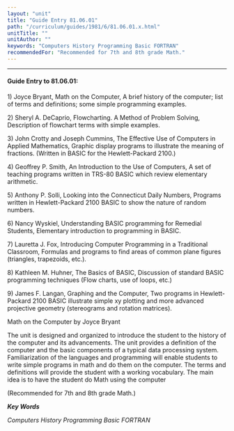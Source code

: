 ```yaml
---
layout: "unit"
title: "Guide Entry 81.06.01"
path: "/curriculum/guides/1981/6/81.06.01.x.html"
unitTitle: ""
unitAuthor: ""
keywords: "Computers History Programming Basic FORTRAN"
recommendedFor: "Recommended for 7th and 8th grade Math."
---
```

<body>
<hr/>
 <h4>
  Guide Entry to 81.06.01:
 </h4>
 1) Joyce Bryant, Math on the Computer, A brief history of the computer; list of terms and definitions; some simple programming examples.
 <p>
  2) Sheryl A. DeCaprio, Flowcharting.  A Method of Problem Solving, Description of flowchart terms with simple examples.
 </p>
 <p>
  3) John Crotty and Joseph Cummins, The Effective Use of Computers in Applied Mathematics, Graphic display programs to illustrate the meaning of fractions.  (Written in BASIC for the Hewlett-Packard 2100.)
 </p>
 <p>
  4) Geoffrey P. Smith, An Introduction to the Use of Computers, A set of teaching programs written in TRS-80 BASIC which review elementary arithmetic.
 </p>
 <p>
  5) Anthony P. Solli, Looking into the Connecticut Daily Numbers, Programs written in Hewlett-Packard 2100 BASIC to show the nature of random numbers.
 </p>
 <p>
  6) Nancy Wyskiel, Understanding BASIC programming for Remedial Students, Elementary introduction to programming in BASIC.
 </p>
 <p>
  7) Lauretta J. Fox, Introducing Computer Programming in a Traditional Classroom, Formulas and programs to find areas of common plane figures (triangles, trapezoids, etc.).
 </p>
 <p>
  8) Kathleen M. Huhner, The Basics of BASIC, Discussion of standard BASIC programming techniques (Flow charts, use of loops, etc.)
 </p>
 <p>
  9) James F. Langan, Graphing and the Computer, Two programs in Hewlett-Packard 2100 BASIC illustrate simple xy plotting and more advanced projective geometry (stereograms and rotation matrices).
 </p>
 <p>
  Math on the Computer by Joyce Bryant
 </p>
 <p>
  The unit is designed and organized to introduce the student to the history of the computer and its advancements.  The unit provides a definition of the computer and the basic components of a typical data processing system.  Familiarization of the languages and programming will enable students to write simple programs in math and do them on the computer.  The terms and definitions will provide the student with a working vocabulary.  The main idea is to have the student do Math using the computer
 </p>
 <p>
  (Recommended for 7th and 8th grade Math.)
 </p>
<p>
  <b>
   <i>
    Key Words
   </i>
  </b>
  <br/>
 </p>
 <p>
  <i>
   Computers History Programming Basic FORTRAN
  </i>
 </p>

</body>